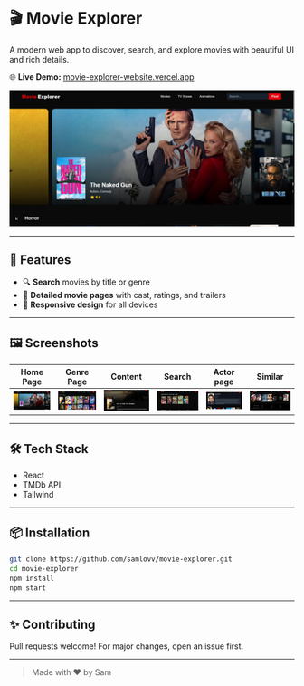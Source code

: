 # 🎬 Movie Explorer

A modern web app to discover, search, and explore movies with beautiful UI and rich details.


🌐 **Live Demo:** [movie-explorer-website.vercel.app](https://movie-explorer-website.vercel.app)

![Movie Explorer Home](docs/screens/home%20page.png)


---

## 🚀 Features

- 🔍 **Search** movies by title or genre
- 📄 **Detailed movie pages** with cast, ratings, and trailers
- 🎨 **Responsive design** for all devices

---

## 🖼️ Screenshots

| Home Page | Genre Page | Content | Search | Actor page | Similar |
|-----------|--------------|-----------|----------|------------|-------------|
| ![Home](docs/screens/home%20page.png) | ![Genre](docs/screens/genre%20page.png) | ![Content](docs/screens/movie%20page.png) | ![Search](docs/screens/search%20page.png) | ![Actor](docs/screens/actor%20information%20page.png) | ![Similar](docs/screens/similar%20movies%20section.png) |

---

## 🛠️ Tech Stack

- React
- TMDb API
- Tailwind

---

## 📦 Installation

```bash
git clone https://github.com/samlovv/movie-explorer.git
cd movie-explorer
npm install
npm start
```

---

## ✨ Contributing

Pull requests welcome! For major changes, open an issue first.

---

> Made with ❤️ by Sam